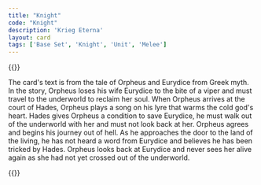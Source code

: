 ```yaml
---
title: "Knight"
code: "Knight"
description: 'Krieg Eterna'
layout: card
tags: ['Base Set', 'Knight', 'Unit', 'Melee']
---
```

{{<card-detail-page title="Knight" artwork="God Speed! by Edmund Leighton (1900)" >}}
<p class="rule-paragraph">
The card's text is from the tale of Orpheus and Eurydice from Greek myth. In the story, Orpheus loses his wife Eurydice to the bite of a viper and must travel to the underworld to reclaim her soul. When Orpheus arrives at the court of Hades, Orpheus plays a song on his lyre that warms the cold god's heart. Hades gives Orpheus a condition to save Eurydice, he must walk out of the underworld with her and must not look back at her. Orpheus agrees and begins his journey out of hell. As he approaches the door to the land of the living, he has not heard a word from Eurydice and believes he has been tricked by Hades. Orpheus looks back at Eurydice and never sees her alive again as she had not yet crossed out of the underworld.
</p>
{{</card-detail-page>}}